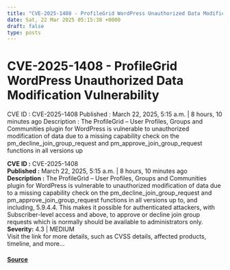 ```yaml
---
title: "CVE-2025-1408 - ProfileGrid WordPress Unauthorized Data Modification Vulnerability"
date: Sat, 22 Mar 2025 05:15:38 +0000
draft: false
type: posts
---
```

# CVE-2025-1408 - ProfileGrid WordPress Unauthorized Data Modification Vulnerability





 CVE ID : CVE-2025-1408 Published : March 22, 2025, 5:15 a.m. | 8 hours, 10 minutes ago Description : The ProfileGrid – User Profiles, Groups and Communities plugin for WordPress is vulnerable to unauthorized modification of data due to a missing capability check on the pm_decline_join_group_request and pm_approve_join_group_request functions in all versions up

**CVE ID :** CVE-2025-1408  
**Published :** March 22, 2025, 5:15 a.m. | 8 hours, 10 minutes ago  
**Description :** The ProfileGrid – User Profiles, Groups and Communities plugin for WordPress is vulnerable to unauthorized modification of data due to a missing capability check on the pm\_decline\_join\_group\_request and pm\_approve\_join\_group\_request functions in all versions up to, and including, 5.9.4.4. This makes it possible for authenticated attackers, with Subscriber-level access and above, to approve or decline join group requests which is normally should be available to administrators only.  
**Severity:** 4.3 | MEDIUM  
Visit the link for more details, such as CVSS details, affected products, timeline, and more...

#### [Source](https://cvefeed.io/vuln/detail/CVE-2025-1408)

